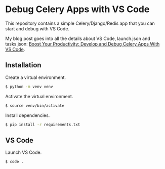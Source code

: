 # Debug Celery Apps with VS Code

This repository contains a simple Celery/Django/Redis app that you can start and debug with VS Code.

My blog post goes into all the details about VS Code, launch.json and tasks.json: [Boost Your Productivity: Develop and Debug Celery Apps With VS Code](https://celery.school/celery-debugging-with-vscode).


## Installation

Create a virtual environment.

```bash
$ python -m venv venv
```

Activate the virtual environment.

```bash
$ source venv/bin/activate
```

Install dependencies.
```bash
$ pip install -r requirements.txt
```

## VS Code

Launch VS Code.

```bash
$ code .
```



